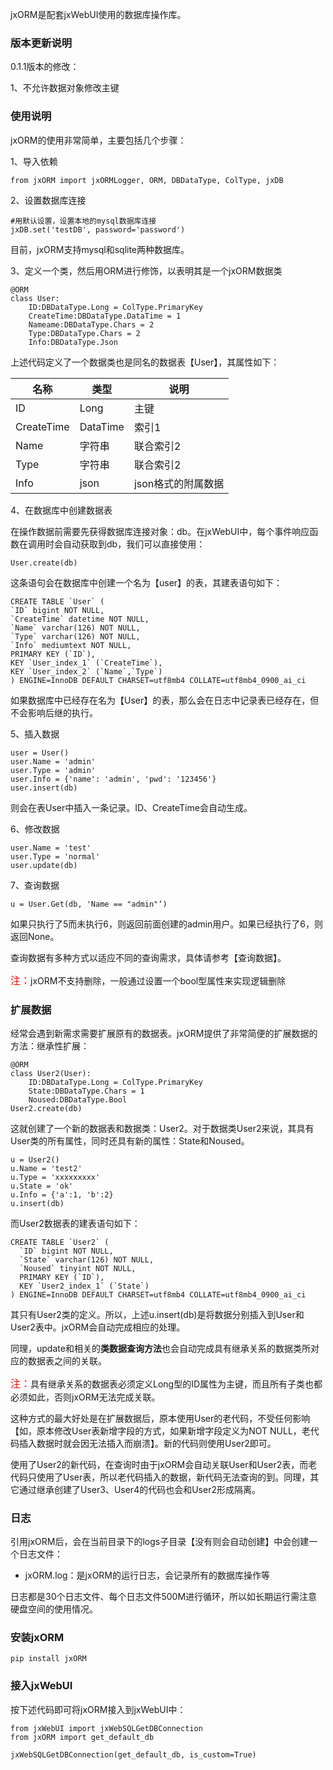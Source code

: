 
jxORM是配套jxWebUI使用的数据库操作库。

### 版本更新说明

0.1.1版本的修改：

1、不允许数据对象修改主键

### 使用说明

jxORM的使用非常简单，主要包括几个步骤：

1、导入依赖

	from jxORM import jxORMLogger, ORM, DBDataType, ColType, jxDB

2、设置数据库连接
    
    #用默认设置，设置本地的mysql数据库连接
	jxDB.set('testDB', password='password')

目前，jxORM支持mysql和sqlite两种数据库。

3、定义一个类，然后用ORM进行修饰，以表明其是一个jxORM数据类

    @ORM
	class User:
        ID:DBDataType.Long = ColType.PrimaryKey
        CreateTime:DBDataType.DataTime = 1
        Nameame:DBDataType.Chars = 2
        Type:DBDataType.Chars = 2
        Info:DBDataType.Json

上述代码定义了一个数据类也是同名的数据表【User】，其属性如下：

| 名称         | 类型       | 说明          |
|------------|----------|-------------|
| ID         | Long     | 主键          |
| CreateTime | DataTime | 索引1         |
| Name       | 字符串      | 联合索引2       |
| Type       | 字符串      | 联合索引2       |
| Info       | json     | json格式的附属数据 |

4、在数据库中创建数据表

在操作数据前需要先获得数据库连接对象：db。在jxWebUI中，每个事件响应函数在调用时会自动获取到db，我们可以直接使用：

	User.create(db)

这条语句会在数据库中创建一个名为【user】的表，其建表语句如下：

    CREATE TABLE `User` (
    `ID` bigint NOT NULL,
    `CreateTime` datetime NOT NULL,
    `Name` varchar(126) NOT NULL,
    `Type` varchar(126) NOT NULL,
    `Info` mediumtext NOT NULL,
    PRIMARY KEY (`ID`),
    KEY `User_index_1` (`CreateTime`),
    KEY `User_index_2` (`Name`,`Type`)
    ) ENGINE=InnoDB DEFAULT CHARSET=utf8mb4 COLLATE=utf8mb4_0900_ai_ci

如果数据库中已经存在名为【User】的表，那么会在日志中记录表已经存在，但不会影响后继的执行。

5、插入数据

    user = User()
    user.Name = 'admin'
    user.Type = 'admin'
    user.Info = {'name': 'admin', 'pwd': '123456'}
    user.insert(db)

则会在表User中插入一条记录。ID、CreateTime会自动生成。

6、修改数据

    user.Name = 'test'
    user.Type = 'normal'
    user.update(db)

7、查询数据

    u = User.Get(db, 'Name == "admin"‘)

如果只执行了5而未执行6，则返回前面创建的admin用户。如果已经执行了6，则返回None。

查询数据有多种方式以适应不同的查询需求，具体请参考【查询数据】。

<font color=red size=3>注：</font>jxORM不支持删除，一般通过设置一个bool型属性来实现逻辑删除

### 扩展数据

经常会遇到新需求需要扩展原有的数据表。jxORM提供了非常简便的扩展数据的方法：继承性扩展：
    
    @ORM
    class User2(User):
        ID:DBDataType.Long = ColType.PrimaryKey
        State:DBDataType.Chars = 1
        Noused:DBDataType.Bool
    User2.create(db)

这就创建了一个新的数据表和数据类：User2。对于数据类User2来说，其具有User类的所有属性，同时还具有新的属性：State和Noused。

    u = User2()
    u.Name = 'test2'
    u.Type = 'xxxxxxxxx'
    u.State = 'ok'
    u.Info = {'a':1, 'b':2}
    u.insert(db)

而User2数据表的建表语句如下：

    CREATE TABLE `User2` (
      `ID` bigint NOT NULL,
      `State` varchar(126) NOT NULL,
      `Noused` tinyint NOT NULL,
      PRIMARY KEY (`ID`),
      KEY `User2_index_1` (`State`)
    ) ENGINE=InnoDB DEFAULT CHARSET=utf8mb4 COLLATE=utf8mb4_0900_ai_ci

其只有User2类的定义。所以，上述u.insert(db)是将数据分别插入到User和User2表中。jxORM会自动完成相应的处理。

同理，update和相关的**类数据查询方法**也会自动完成具有继承关系的数据类所对应的数据表之间的关联。

<font color=red size=3>注：</font>具有继承关系的数据表必须定义Long型的ID属性为主键，而且所有子类也都必须如此，否则jxORM无法完成关联。

这种方式的最大好处是在扩展数据后，原本使用User的老代码，不受任何影响【如，原本修改User表新增字段的方式，如果新增字段定义为NOT NULL，老代码插入数据时就会因无法插入而崩溃】。新的代码则使用User2即可。

使用了User2的新代码，在查询时由于jxORM会自动关联User和User2表，而老代码只使用了User表，所以老代码插入的数据，新代码无法查询的到。同理，其它通过继承创建了User3、User4的代码也会和User2形成隔离。

### 日志

引用jxORM后，会在当前目录下的logs子目录【没有则会自动创建】中会创建一个日志文件：

- jxORM.log：是jxORM的运行日志，会记录所有的数据库操作等

日志都是30个日志文件、每个日志文件500M进行循环，所以如长期运行需注意硬盘空间的使用情况。

### 安装jxORM

	pip install jxORM

### 接入jxWebUI

按下述代码即可将jxORM接入到jxWebUI中：

    from jxWebUI import jxWebSQLGetDBConnection
    from jxORM import get_default_db
    
    jxWebSQLGetDBConnection(get_default_db, is_custom=True)
